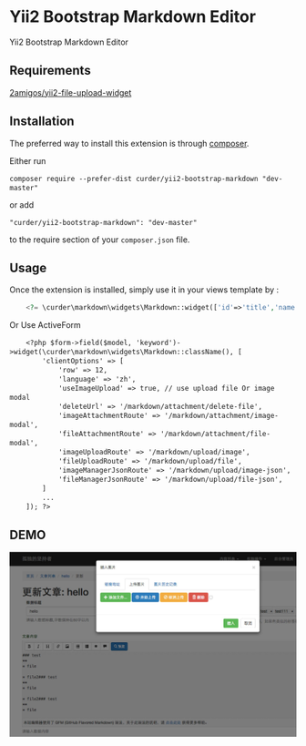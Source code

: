 Yii2 Bootstrap Markdown Editor
==============================
Yii2 Bootstrap Markdown Editor

## Requirements
[2amigos/yii2-file-upload-widget](https://github.com/2amigos/yii2-file-upload-widget)

Installation
------------

The preferred way to install this extension is through [composer](http://getcomposer.org/download/).

Either run

```
composer require --prefer-dist curder/yii2-bootstrap-markdown "dev-master"
```

or add

```
"curder/yii2-bootstrap-markdown": "dev-master"
```

to the require section of your `composer.json` file.


Usage
-----

Once the extension is installed, simply use it in your views template by  :

```php
    <?= \curder\markdown\widgets\Markdown::widget(['id'=>'title','name' => 'title', 'clientOptions'=>['language' => 'zh','row'=>12]])?>
```

Or Use ActiveForm

```
    <?php $form->field($model, 'keyword')->widget(\curder\markdown\widgets\Markdown::className(), [
        'clientOptions' => [
            'row' => 12,
            'language' => 'zh',
            'useImageUpload' => true, // use upload file Or image modal
            'deleteUrl' => '/markdown/attachment/delete-file',
            'imageAttachmentRoute' => '/markdown/attachment/image-modal',
            'fileAttachmentRoute' => '/markdown/attachment/file-modal',
            'imageUploadRoute' => '/markdown/upload/image',
            'fileUploadRoute' => '/markdown/upload/file',
            'imageManagerJsonRoute' => '/markdown/upload/image-json',
            'fileManagerJsonRoute' => '/markdown/upload/file-json',
        ]
        ...
    ]); ?>
```

## DEMO
![demo](https://raw.githubusercontent.com/curder/yii2-bootstrap-markdown/master/demo.jpg "demo")